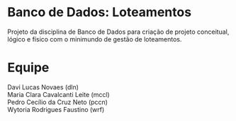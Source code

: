 # Banco de Dados: Loteamentos
Projeto da disciplina de Banco de Dados para criação de projeto conceitual, lógico e físico com o minimundo de gestão de loteamentos.

# Equipe
Davi Lucas Novaes (dln) <br />
Maria Clara Cavalcanti Leite (mccl) <br />
Pedro Cecílio da Cruz Neto (pccn) <br />
Wytoria Rodrigues Faustino (wrf) <br />
